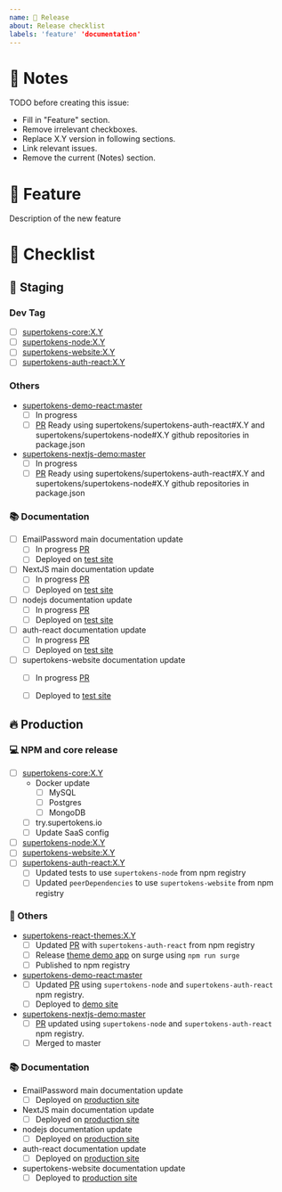 ```yaml
---
name: 📅 Release
about: Release checklist
labels: 'feature' 'documentation'
---
```

# 📝 Notes

TODO before creating this issue:
 - Fill in "Feature" section.
 - Remove irrelevant checkboxes.
 - Replace X.Y version in following sections.
 - Link relevant issues.
 - Remove the current (Notes) section.

# 🚀 Feature

Description of the new feature


# 📅 Checklist

## 🔶 Staging 

### Dev Tag
 - [ ] [supertokens-core:X.Y](https://github.com/supertokens/supertokens-core/tree/X.Y)
 - [ ] [supertokens-node:X.Y](https://github.com/supertokens/supertokens-node/tree/X.Y)
 - [ ] [supertokens-website:X.Y](https://github.com/supertokens/supertokens-website/X.Y)
 - [ ] [supertokens-auth-react:X.Y](https://github.com/supertokens/supertokens-auth-react/tree/X.Y)

### Others

 - [supertokens-demo-react:master](https://github.com/supertokens/supertokens-nextjs-demo/tree/master)
     - [ ] In progress
     - [ ] [PR]() Ready using supertokens/supertokens-auth-react#X.Y and supertokens/supertokens-node#X.Y github repositories in package.json

 - [supertokens-nextjs-demo:master](https://github.com/supertokens/supertokens-nextjs-demo/tree/master)
     - [ ] In progress
     - [ ] [PR]() Ready using supertokens/supertokens-auth-react#X.Y and supertokens/supertokens-node#X.Y github repositories in package.json

### 📚 Documentation

- [ ] EmailPassword main documentation update
   - [ ] In progress [PR]()
   - [ ] Deployed on [test site](https://test.supertokens.io/docs/emailpassword/introduction)

- [ ] NextJS main documentation update
   - [ ] In progress [PR]()
   - [ ] Deployed on [test site](https://test.supertokens.io/docs/emailpassword/nextjs/supertokens-with-nextjs)

- [ ] nodejs documentation update
   - [ ] In progress [PR]()
   - [ ] Deployed on [test site](https://test.supertokens.io/docs/nodejs/installation)

- [ ] auth-react documentation update
   - [ ] In progress [PR]()
   - [ ] Deployed on [test site](https://test.supertokens.io/docs/auth-react/introduction)

- [ ] supertokens-website documentation update
   - [ ] In progress [PR]()
   - [ ] Deployed to [test site](https://test.supertokens.io/docs/website/introduction)


## 🔥 Production 

### 💻 NPM and core release

 - [ ] [supertokens-core:X.Y](https://github.com/supertokens/supertokens-core/tree/X.Y)
    - Docker update
       - [ ] MySQL
       - [ ] Postgres
       - [ ] MongoDB
    - [ ] try.supertokens.io
    - [ ] Update SaaS config
 - [ ] [supertokens-node:X.Y](https://github.com/supertokens/supertokens-node/tree/X.Y)
 - [ ] [supertokens-website:X.Y](https://github.com/supertokens/supertokens-website/tree/X.Y)
 - [ ] [supertokens-auth-react:X.Y](https://github.com/supertokens/supertokens-auth-react/tree/X.Y)
   - [ ] Updated tests to use `supertokens-node` from npm registry
   - [ ] Updated `peerDependencies` to use `supertokens-website` from npm registry

### 🔀 Others

 - [supertokens-react-themes:X.Y](https://github.com/supertokens/supertokens-react-themes/tree/X.Y)
   - [ ] Updated [PR]() with `supertokens-auth-react` from npm registry
   - [ ] Release [theme demo app](https://supertokens-react-themes.surge.sh) on surge using `npm run surge`
   - [ ] Published to npm registry

- [supertokens-demo-react:master](https://github.com/supertokens/supertokens-nextjs-demo/tree/master)
   - [ ] Updated [PR]() using `supertokens-node` and `supertokens-auth-react` npm registry.
   - [ ] Deployed to [demo site](http://emailpassword.demo.supertokens.io/)

 - [supertokens-nextjs-demo:master](https://github.com/supertokens/supertokens-nextjs-demo/tree/master)
     - [ ] [PR]() updated using `supertokens-node` and `supertokens-auth-react` npm registry.
     - [ ] Merged to master

### 📚 Documentation

- EmailPassword main documentation update
   - [ ] Deployed on [production site](https://supertokens.io/docs/emailpassword/introduction)

- NextJS main documentation update
   - [ ] Deployed on [production site](https://test.supertokens.io/docs/emailpassword/nextjs/supertokens-with-nextjs)

- nodejs documentation update
   - [ ] Deployed on [production site](https://supertokens.io/docs/nodejs/installation)

- auth-react documentation update
   - [ ] Deployed on [production site](https://supertokens.io/docs/auth-react/installation)

- supertokens-website documentation update
   - [ ] Deployed to [production site](https://supertokens.io/docs/website/introduction)
